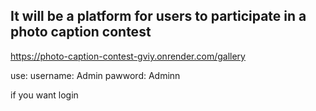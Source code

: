 ## It will be a platform for users to participate in a photo caption contest

https://photo-caption-contest-gviy.onrender.com/gallery

use: 
username: Admin
pawword: Adminn

if you want login
